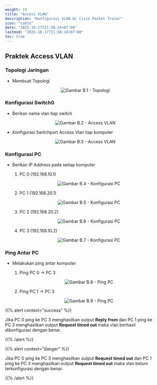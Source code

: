 ```yaml
---
weight: 19
title: "Access VLAN"
description: "Konfigurasi VLAN Di Cisco Packet Tracer"
icon: "cable"
date: "2025-10-17T21:58:16+07:00"
lastmod: "2025-10-17T21:58:16+07:00"
toc: true
---
```


## Praktek Access VLAN

### Topologi Jaringan

- Membuat Topologi

   <center>
   <img src="/images/babThree/b.1.PNG" alt="Gambar B.1 - Topologi" class="img-fluid mb-3 responsive-img">
   </center>

### Konfigurasi Switch0

- Berikan nama vlan tiap switch

   <center>
   <img src="/images/babThree/b.2.PNG" alt="Gambar B.2 - Access VLAN" class="img-fluid mb-3 responsive-img">
   </center>

- Konfigurasi Switchport Access Vlan tiap komputer

   <center>
   <img src="/images/babThree/b.3.PNG" alt="Gambar B.3 - Access VLAN" class="img-fluid mb-3 responsive-img">
   </center>

### Konfigurasi PC

- Berikan IP Address pada setiap komputer

  1.  PC 0 (192.168.10.1)

      <center>
      <img src="/images/babThree/b.4.PNG" alt="Gambar B.4 - Konfigurasi PC" class="img-fluid mb-3 responsive-img">
      </center>

  2.  PC 1 (192.168.20.1)

      <center>
      <img src="/images/babThree/b.5.PNG" alt="Gambar B.5 - Konfigurasi PC" class="img-fluid mb-3 responsive-img">
      </center>

  3.  PC 2 (192.168.20.2)

      <center>
      <img src="/images/babThree/b.6.PNG" alt="Gambar B.6 - Konfigurasi PC" class="img-fluid mb-3 responsive-img">
      </center>

  4.  PC 3 (192.168.10.2)

      <center>
      <img src="/images/babThree/b.7.PNG" alt="Gambar B.7 - Konfigurasi PC" class="img-fluid mb-3 responsive-img">
      </center>

### Ping Antar PC

- Melakukan ping antar komputer

  1.  Ping PC 0 → PC 3

      <center>
      <img src="/images/babThree/b.8.PNG" alt="Gambar B.8 - Ping PC" class="img-fluid mb-3 responsive-img">
      </center>

  2.  Ping PC 1 → PC 3

      <center>
      <img src="/images/babThree/b.9.PNG" alt="Gambar B.9 - Ping PC" class="img-fluid mb-3 responsive-img">
      </center>

{{% alert context="success" %}}

<p>
Jika PC 0 ping ke PC 3 menghasilkan output <strong>Reply from</strong> dan PC 1 ping ke PC 3 menghasilkan output <strong>Request timed out</strong> maka vlan berhasil dikonfigurasi dengan benar.
</p>
{{% /alert %}}

{{% alert context="danger" %}}

<p>
Jika PC 0 ping ke PC 3 menghasilkan output <strong>Request timed out</strong> dan PC 1 ping ke PC 3 menghasilkan output <strong>Request timed out</strong> maka vlan belum terkonfigurasi dengan benar.
</p>
{{% /alert %}}

